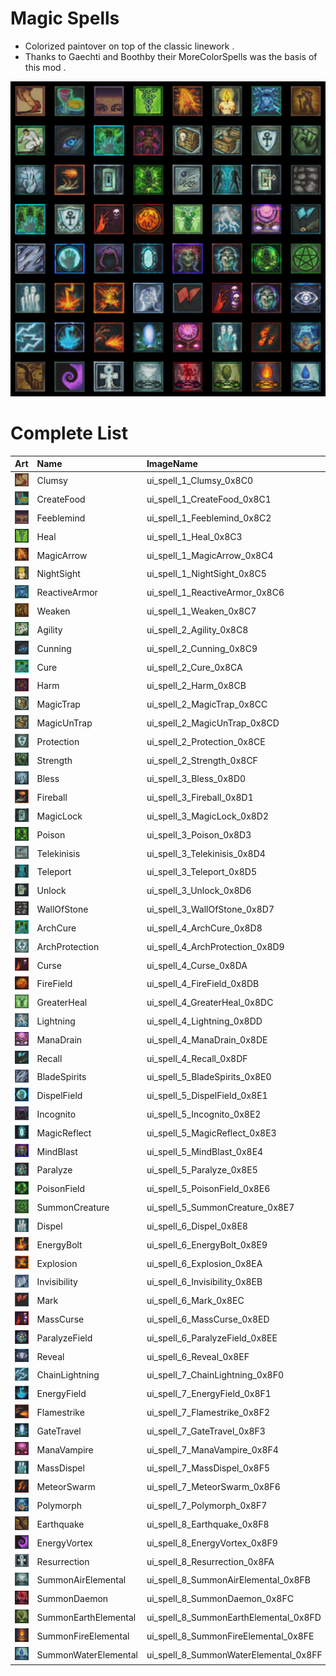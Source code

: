 
# Magic Spells
- Colorized paintover on top of the classic linework  .
- Thanks to Gaechti and Boothby their MoreColorSpells was the basis of this mod .

![Magic Spells Icons](ui_spell_00_comp.jpg?raw=true "Magic Spells Icons")

# Complete List
| Art      |   Name  |  ImageName |  HEX     |    
| :---        | :----- |    :---   | ---: |
| ![Clumsy](ui_spell_1_Clumsy_0x8C0.bmp?raw=true ) |Clumsy | ui_spell_1_Clumsy_0x8C0 | 0x8C0 |
| ![CreateFood](ui_spell_1_CreateFood_0x8C1.bmp?raw=true ) |CreateFood | ui_spell_1_CreateFood_0x8C1 | 0x8C1 |
| ![Feeblemind](ui_spell_1_Feeblemind_0x8C2.bmp?raw=true ) |Feeblemind | ui_spell_1_Feeblemind_0x8C2 | 0x8C2 |
| ![Heal](ui_spell_1_Heal_0x8C3.bmp?raw=true ) |Heal | ui_spell_1_Heal_0x8C3 | 0x8C3 |
| ![MagicArrow](ui_spell_1_MagicArrow_0x8C4.bmp?raw=true ) |MagicArrow | ui_spell_1_MagicArrow_0x8C4 | 0x8C4 |
| ![NightSight](ui_spell_1_NightSight_0x8C5.bmp?raw=true ) |NightSight | ui_spell_1_NightSight_0x8C5 | 0x8C5 |
| ![ReactiveArmor](ui_spell_1_ReactiveArmor_0x8C6.bmp?raw=true ) |ReactiveArmor | ui_spell_1_ReactiveArmor_0x8C6 | 0x8C6 |
| ![Weaken](ui_spell_1_Weaken_0x8C7.bmp?raw=true ) |Weaken | ui_spell_1_Weaken_0x8C7 | 0x8C7 |
| ![Agility](ui_spell_2_Agility_0x8C8.bmp?raw=true ) |Agility | ui_spell_2_Agility_0x8C8 | 0x8C8 |
| ![Cunning](ui_spell_2_Cunning_0x8C9.bmp?raw=true ) |Cunning | ui_spell_2_Cunning_0x8C9 | 0x8C9 |
| ![Cure](ui_spell_2_Cure_0x8CA.bmp?raw=true ) |Cure | ui_spell_2_Cure_0x8CA | 0x8CA |
| ![Harm](ui_spell_2_Harm_0x8CB.bmp?raw=true ) |Harm | ui_spell_2_Harm_0x8CB | 0x8CB |
| ![MagicTrap](ui_spell_2_MagicTrap_0x8CC.bmp?raw=true ) |MagicTrap | ui_spell_2_MagicTrap_0x8CC | 0x8CC |
| ![MagicUnTrap](ui_spell_2_MagicUnTrap_0x8CD.bmp?raw=true ) |MagicUnTrap | ui_spell_2_MagicUnTrap_0x8CD | 0x8CD |
| ![Protection](ui_spell_2_Protection_0x8CE.bmp?raw=true ) |Protection | ui_spell_2_Protection_0x8CE | 0x8CE |
| ![Strength](ui_spell_2_Strength_0x8CF.bmp?raw=true ) |Strength | ui_spell_2_Strength_0x8CF | 0x8CF |
| ![Bless](ui_spell_3_Bless_0x8D0.bmp?raw=true ) |Bless | ui_spell_3_Bless_0x8D0 | 0x8D0 |
| ![Fireball](ui_spell_3_Fireball_0x8D1.bmp?raw=true ) |Fireball | ui_spell_3_Fireball_0x8D1 | 0x8D1 |
| ![MagicLock](ui_spell_3_MagicLock_0x8D2.bmp?raw=true ) |MagicLock | ui_spell_3_MagicLock_0x8D2 | 0x8D2 |
| ![Poison](ui_spell_3_Poison_0x8D3.bmp?raw=true ) |Poison | ui_spell_3_Poison_0x8D3 | 0x8D3 |
| ![Telekinisis](ui_spell_3_Telekinisis_0x8D4.bmp?raw=true ) |Telekinisis | ui_spell_3_Telekinisis_0x8D4 | 0x8D4 |
| ![Teleport](ui_spell_3_Teleport_0x8D5.bmp?raw=true ) |Teleport | ui_spell_3_Teleport_0x8D5 | 0x8D5 |
| ![Unlock](ui_spell_3_Unlock_0x8D6.bmp?raw=true ) |Unlock | ui_spell_3_Unlock_0x8D6 | 0x8D6 |
| ![WallOfStone](ui_spell_3_WallOfStone_0x8D7.bmp?raw=true ) |WallOfStone | ui_spell_3_WallOfStone_0x8D7 | 0x8D7 |
| ![ArchCure](ui_spell_4_ArchCure_0x8D8.bmp?raw=true ) |ArchCure | ui_spell_4_ArchCure_0x8D8 | 0x8D8 |
| ![ArchProtection](ui_spell_4_ArchProtection_0x8D9.bmp?raw=true ) |ArchProtection | ui_spell_4_ArchProtection_0x8D9 | 0x8D9 |
| ![Curse](ui_spell_4_Curse_0x8DA.bmp?raw=true ) |Curse | ui_spell_4_Curse_0x8DA | 0x8DA |
| ![FireField](ui_spell_4_FireField_0x8DB.bmp?raw=true ) |FireField | ui_spell_4_FireField_0x8DB | 0x8DB |
| ![GreaterHeal](ui_spell_4_GreaterHeal_0x8DC.bmp?raw=true ) |GreaterHeal | ui_spell_4_GreaterHeal_0x8DC | 0x8DC |
| ![Lightning](ui_spell_4_Lightning_0x8DD.bmp?raw=true ) |Lightning | ui_spell_4_Lightning_0x8DD | 0x8DD |
| ![ManaDrain](ui_spell_4_ManaDrain_0x8DE.bmp?raw=true ) |ManaDrain | ui_spell_4_ManaDrain_0x8DE | 0x8DE |
| ![Recall](ui_spell_4_Recall_0x8DF.bmp?raw=true ) |Recall | ui_spell_4_Recall_0x8DF | 0x8DF |
| ![BladeSpirits](ui_spell_5_BladeSpirits_0x8E0.bmp?raw=true ) |BladeSpirits | ui_spell_5_BladeSpirits_0x8E0 | 0x8E0 |
| ![DispelField](ui_spell_5_DispelField_0x8E1.bmp?raw=true ) |DispelField | ui_spell_5_DispelField_0x8E1 | 0x8E1 |
| ![Incognito](ui_spell_5_Incognito_0x8E2.bmp?raw=true ) |Incognito | ui_spell_5_Incognito_0x8E2 | 0x8E2 |
| ![MagicReflect](ui_spell_5_MagicReflect_0x8E3.bmp?raw=true ) |MagicReflect | ui_spell_5_MagicReflect_0x8E3 | 0x8E3 |
| ![MindBlast](ui_spell_5_MindBlast_0x8E4.bmp?raw=true ) |MindBlast | ui_spell_5_MindBlast_0x8E4 | 0x8E4 |
| ![Paralyze](ui_spell_5_Paralyze_0x8E5.bmp?raw=true ) |Paralyze | ui_spell_5_Paralyze_0x8E5 | 0x8E5 |
| ![PoisonField](ui_spell_5_PoisonField_0x8E6.bmp?raw=true ) |PoisonField | ui_spell_5_PoisonField_0x8E6 | 0x8E6 |
| ![SummonCreature](ui_spell_5_SummonCreature_0x8E7.bmp?raw=true ) |SummonCreature | ui_spell_5_SummonCreature_0x8E7 | 0x8E7 |
| ![Dispel](ui_spell_6_Dispel_0x8E8.bmp?raw=true ) |Dispel | ui_spell_6_Dispel_0x8E8 | 0x8E8 |
| ![EnergyBolt](ui_spell_6_EnergyBolt_0x8E9.bmp?raw=true ) |EnergyBolt | ui_spell_6_EnergyBolt_0x8E9 | 0x8E9 |
| ![Explosion](ui_spell_6_Explosion_0x8EA.bmp?raw=true ) |Explosion | ui_spell_6_Explosion_0x8EA | 0x8EA |
| ![Invisibility](ui_spell_6_Invisibility_0x8EB.bmp?raw=true ) |Invisibility | ui_spell_6_Invisibility_0x8EB | 0x8EB |
| ![Mark](ui_spell_6_Mark_0x8EC.bmp?raw=true ) |Mark | ui_spell_6_Mark_0x8EC | 0x8EC |
| ![MassCurse](ui_spell_6_MassCurse_0x8ED.bmp?raw=true ) |MassCurse | ui_spell_6_MassCurse_0x8ED | 0x8ED |
| ![ParalyzeField](ui_spell_6_ParalyzeField_0x8EE.bmp?raw=true ) |ParalyzeField | ui_spell_6_ParalyzeField_0x8EE | 0x8EE |
| ![Reveal](ui_spell_6_Reveal_0x8EF.bmp?raw=true ) |Reveal | ui_spell_6_Reveal_0x8EF | 0x8EF |
| ![ChainLightning](ui_spell_7_ChainLightning_0x8F0.bmp?raw=true ) |ChainLightning | ui_spell_7_ChainLightning_0x8F0 | 0x8F0 |
| ![EnergyField](ui_spell_7_EnergyField_0x8F1.bmp?raw=true ) |EnergyField | ui_spell_7_EnergyField_0x8F1 | 0x8F1 |
| ![Flamestrike](ui_spell_7_Flamestrike_0x8F2.bmp?raw=true ) |Flamestrike | ui_spell_7_Flamestrike_0x8F2 | 0x8F2 |
| ![GateTravel](ui_spell_7_GateTravel_0x8F3.bmp?raw=true ) |GateTravel | ui_spell_7_GateTravel_0x8F3 | 0x8F3 |
| ![ManaVampire](ui_spell_7_ManaVampire_0x8F4.bmp?raw=true ) |ManaVampire | ui_spell_7_ManaVampire_0x8F4 | 0x8F4 |
| ![MassDispel](ui_spell_7_MassDispel_0x8F5.bmp?raw=true ) |MassDispel | ui_spell_7_MassDispel_0x8F5 | 0x8F5 |
| ![MeteorSwarm](ui_spell_7_MeteorSwarm_0x8F6.bmp?raw=true ) |MeteorSwarm | ui_spell_7_MeteorSwarm_0x8F6 | 0x8F6 |
| ![Polymorph](ui_spell_7_Polymorph_0x8F7.bmp?raw=true ) |Polymorph | ui_spell_7_Polymorph_0x8F7 | 0x8F7 |
| ![Earthquake](ui_spell_8_Earthquake_0x8F8.bmp?raw=true ) |Earthquake | ui_spell_8_Earthquake_0x8F8 | 0x8F8 |
| ![EnergyVortex](ui_spell_8_EnergyVortex_0x8F9.bmp?raw=true ) |EnergyVortex | ui_spell_8_EnergyVortex_0x8F9 | 0x8F9 |
| ![Resurrection](ui_spell_8_Resurrection_0x8FA.bmp?raw=true ) |Resurrection | ui_spell_8_Resurrection_0x8FA | 0x8FA |
| ![SummonAirElemental](ui_spell_8_SummonAirElemental_0x8FB.bmp?raw=true ) |SummonAirElemental | ui_spell_8_SummonAirElemental_0x8FB | 0x8FB |
| ![SummonDaemon](ui_spell_8_SummonDaemon_0x8FC.bmp?raw=true ) |SummonDaemon | ui_spell_8_SummonDaemon_0x8FC | 0x8FC |
| ![SummonEarthElemental](ui_spell_8_SummonEarthElemental_0x8FD.bmp?raw=true ) |SummonEarthElemental | ui_spell_8_SummonEarthElemental_0x8FD | 0x8FD |
| ![SummonFireElemental](ui_spell_8_SummonFireElemental_0x8FE.bmp?raw=true ) |SummonFireElemental | ui_spell_8_SummonFireElemental_0x8FE | 0x8FE |
| ![SummonWaterElemental](ui_spell_8_SummonWaterElemental_0x8FF.bmp?raw=true ) |SummonWaterElemental | ui_spell_8_SummonWaterElemental_0x8FF | 0x8FF |